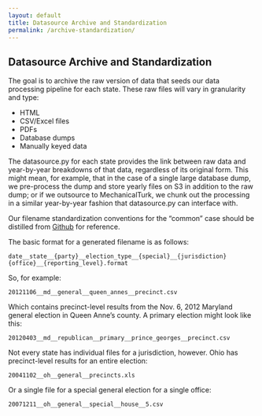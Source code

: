 ```yaml
---
layout: default
title: Datasource Archive and Standardization
permalink: /archive-standardization/
---
```


## Datasource Archive and Standardization

The goal is to archive the raw version of data that seeds our data processing pipeline for each state.  These raw files will vary in granularity and type:

* HTML
* CSV/Excel files
* PDFs
* Database dumps
* Manually keyed data

The datasource.py for each state provides the link between raw data and year-by-year breakdowns of that data, regardless of its original form. This might mean, for example, that in the case of a single large database dump, we pre-process the dump and store yearly files on S3 in addition to the raw dump; or if we outsource to MechanicalTurk, we chunk out the processing in a similar year-by-year fashion that datasource.py can interface with.

Our filename standardization conventions for the “common” case should be distilled from [Github](https://github.com/openelections/core/issues/5) for reference.

The basic format for a generated filename is as follows:

	date__state__{party}__election_type__{special}__{jurisdiction}{office}__{reporting_level}.format

So, for example:

	20121106__md__general__queen_annes__precinct.csv

Which contains precinct-level results from the Nov. 6, 2012 Maryland general election in Queen Anne’s county. A primary election might look like this:

	20120403__md__republican__primary__prince_georges__precinct.csv

Not every state has individual files for a jurisdiction, however. Ohio has precinct-level results for an entire election:

	20041102__oh__general__precincts.xls

Or a single file for a special general election for a single office:

	20071211__oh__general__special__house__5.csv
